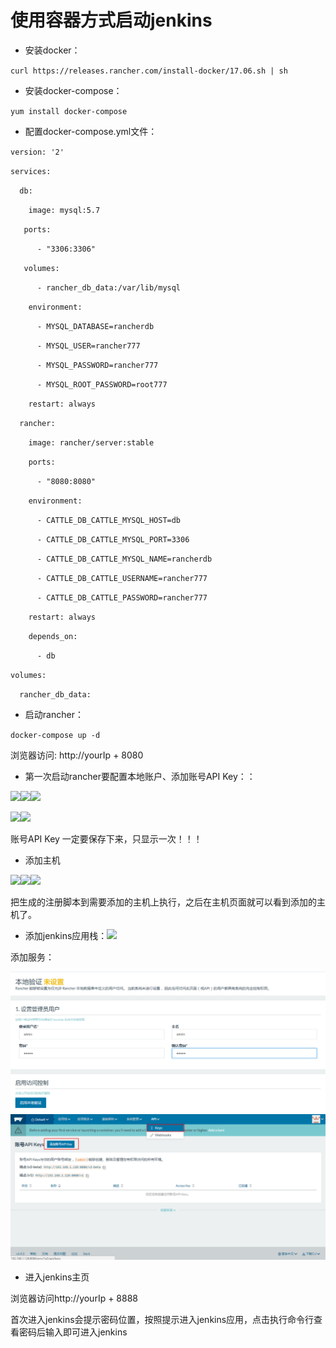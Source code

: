 # 使用容器方式启动jenkins

* 安装docker：

`curl https://releases.rancher.com/install-docker/17.06.sh | sh`

* 安装docker-compose：

`yum install docker-compose`

* 配置docker-compose.yml文件：

`version: '2'`

`services:`

`  db:`

`    image: mysql:5.7`

`    ports: `

`      - "3306:3306"`

`    volumes: `

`      - rancher_db_data:/var/lib/mysql`

`    environment:`

`      - MYSQL_DATABASE=rancherdb`

`      - MYSQL_USER=rancher777`

`      - MYSQL_PASSWORD=rancher777`

`      - MYSQL_ROOT_PASSWORD=root777`

`    restart: always`

`  rancher:`

`    image: rancher/server:stable`

`    ports:`

`      - "8080:8080"`

`    environment:`

`      - CATTLE_DB_CATTLE_MYSQL_HOST=db`

`      - CATTLE_DB_CATTLE_MYSQL_PORT=3306`

`      - CATTLE_DB_CATTLE_MYSQL_NAME=rancherdb`

`      - CATTLE_DB_CATTLE_USERNAME=rancher777`

`      - CATTLE_DB_CATTLE_PASSWORD=rancher777`

`    restart: always`

`    depends_on:`

`      - db`

`volumes:`

`  rancher_db_data:`

* 启动rancher：

`docker-compose up -d`

浏览器访问: http://yourIp + 8080

* 第一次启动rancher要配置本地账户、添加账号API Key：：

![](E:/systems/YoudaoNote/huangleilei1215@163.com/78f40a49727d4e9f91579b71ab3f7a64/clipboard.png)![](E:/systems/YoudaoNote/huangleilei1215@163.com/971f0c3edc4a4304b597dc1abbe3a2ae/clipboard.png)![](E:/systems/YoudaoNote/huangleilei1215@163.com/cdecdf8ba9684deeb152aa1c5142d3cf/clipboard.png)

![](E:/systems/YoudaoNote/huangleilei1215@163.com/d3e332db8ce54e49978dff6e30ab2681/clipboard.png)![](E:/systems/YoudaoNote/huangleilei1215@163.com/2ddfb005fccd496f96af9dc360bf6bdd/clipboard.png)

账号API Key 一定要保存下来，只显示一次！！！

* 添加主机

![](E:/systems/YoudaoNote/huangleilei1215@163.com/8b965c73ba394cdaa3900eabd90e7c63/clipboard.png)![](E:/systems/YoudaoNote/huangleilei1215@163.com/5f08d7bf4d70436f9b72cd03895b9fa7/clipboard.png)![](E:/systems/YoudaoNote/huangleilei1215@163.com/a7bd9d4bc33b4756914337ba6a37a592/clipboard.png)

把生成的注册脚本到需要添加的主机上执行，之后在主机页面就可以看到添加的主机了。

* 添加jenkins应用栈：![](/assets/import.png)

添加服务：

![](/assets/02.png)![](/assets/03.png)

* 进入jenkins主页

浏览器访问http://yourIp + 8888

首次进入jenkins会提示密码位置，按照提示进入jenkins应用，点击执行命令行查看密码后输入即可进入jenkins 



